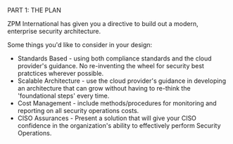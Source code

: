 PART 1: THE PLAN

ZPM International has given you a directive to build out a modern, enterprise security architecture.

Some things you'd like to consider in your design:

- Standards Based - using both compliance standards and the cloud provider's guidance. No re-inventing the wheel for security best pratctices wherever possible.
- Scalable Architecture - use the cloud provider's guidance in developing an architecture that can grow without having to re-think the 'foundational steps' every time.
- Cost Management - include methods/procedures for monitoring and reporting on all security operations costs.
- CISO Assurances - Present a solution that will give your CISO confidence in the organization's ability to effectively perform Security Operations.


